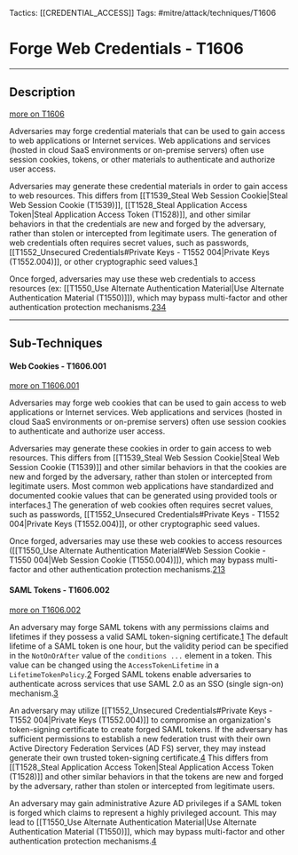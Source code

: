 Tactics: [[CREDENTIAL_ACCESS]]
Tags: #mitre/attack/techniques/T1606  

# Forge Web Credentials - T1606
---
## Description
[more on T1606](https://attack.mitre.org/techniques/T1606)

Adversaries may forge credential materials that can be used to gain access to web applications or Internet services. Web applications and services (hosted in cloud SaaS environments or on-premise servers) often use session cookies, tokens, or other materials to authenticate and authorize user access.

Adversaries may generate these credential materials in order to gain access to web resources. This differs from [[T1539_Steal Web Session Cookie|Steal Web Session Cookie (T1539)]], [[T1528_Steal Application Access Token|Steal Application Access Token (T1528)]], and other similar behaviors in that the credentials are new and forged by the adversary, rather than stolen or intercepted from legitimate users. The generation of web credentials often requires secret values, such as passwords, [[T1552_Unsecured Credentials#Private Keys - T1552 004|Private Keys (T1552.004)]], or other cryptographic seed values.[1](https://github.com/damianh/aws-adfs-credential-generator)

Once forged, adversaries may use these web credentials to access resources (ex: [[T1550_Use Alternate Authentication Material|Use Alternate Authentication Material (T1550)]]), which may bypass multi-factor and other authentication protection mechanisms.[2](https://wunderwuzzi23.github.io/blog/passthecookie.html)[3](https://unit42.paloaltonetworks.com/mac-malware-steals-cryptocurrency-exchanges-cookies/)[4](https://msrc-blog.microsoft.com/2020/12/13/customer-guidance-on-recent-nation-state-cyber-attacks/)

---
## Sub-Techniques

#### Web Cookies - T1606.001
[more on T1606.001](https://attack.mitre.org/techniques/T1606/001)

Adversaries may forge web cookies that can be used to gain access to web applications or Internet services. Web applications and services (hosted in cloud SaaS environments or on-premise servers) often use session cookies to authenticate and authorize user access.

Adversaries may generate these cookies in order to gain access to web resources. This differs from [[T1539_Steal Web Session Cookie|Steal Web Session Cookie (T1539)]] and other similar behaviors in that the cookies are new and forged by the adversary, rather than stolen or intercepted from legitimate users. Most common web applications have standardized and documented cookie values that can be generated using provided tools or interfaces.[1](https://wunderwuzzi23.github.io/blog/passthecookie.html) The generation of web cookies often requires secret values, such as passwords, [[T1552_Unsecured Credentials#Private Keys - T1552 004|Private Keys (T1552.004)]], or other cryptographic seed values.

Once forged, adversaries may use these web cookies to access resources ([[T1550_Use Alternate Authentication Material#Web Session Cookie - T1550 004|Web Session Cookie (T1550.004)]]), which may bypass multi-factor and other authentication protection mechanisms.[2](https://www.volexity.com/blog/2020/12/14/dark-halo-leverages-solarwinds-compromise-to-breach-organizations/)[1](https://wunderwuzzi23.github.io/blog/passthecookie.html)[3](https://unit42.paloaltonetworks.com/mac-malware-steals-cryptocurrency-exchanges-cookies/)

#### SAML Tokens - T1606.002
[more on T1606.002](https://attack.mitre.org/techniques/T1606/002)

An adversary may forge SAML tokens with any permissions claims and lifetimes if they possess a valid SAML token-signing certificate.[1](https://blogs.microsoft.com/on-the-issues/2020/12/13/customers-protect-nation-state-cyberattacks/) The default lifetime of a SAML token is one hour, but the validity period can be specified in the `NotOnOrAfter` value of the `conditions ...` element in a token. This value can be changed using the `AccessTokenLifetime` in a `LifetimeTokenPolicy`.[2](https://docs.microsoft.com/en-us/azure/active-directory/develop/active-directory-configurable-token-lifetimes) Forged SAML tokens enable adversaries to authenticate across services that use SAML 2.0 as an SSO (single sign-on) mechanism.[3](https://www.cyberark.com/resources/threat-research-blog/golden-saml-newly-discovered-attack-technique-forges-authentication-to-cloud-apps)

An adversary may utilize [[T1552_Unsecured Credentials#Private Keys - T1552 004|Private Keys (T1552.004)]] to compromise an organization's token-signing certificate to create forged SAML tokens. If the adversary has sufficient permissions to establish a new federation trust with their own Active Directory Federation Services (AD FS) server, they may instead generate their own trusted token-signing certificate.[4](https://msrc-blog.microsoft.com/2020/12/13/customer-guidance-on-recent-nation-state-cyber-attacks/) This differs from [[T1528_Steal Application Access Token|Steal Application Access Token (T1528)]] and other similar behaviors in that the tokens are new and forged by the adversary, rather than stolen or intercepted from legitimate users.

An adversary may gain administrative Azure AD privileges if a SAML token is forged which claims to represent a highly privileged account. This may lead to [[T1550_Use Alternate Authentication Material|Use Alternate Authentication Material (T1550)]], which may bypass multi-factor and other authentication protection mechanisms.[4](https://msrc-blog.microsoft.com/2020/12/13/customer-guidance-on-recent-nation-state-cyber-attacks/)



